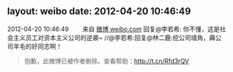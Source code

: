 layout: weibo
date: 2012-04-20 10:46:49
---
2012-04-20 10:46:49  &nbsp;&nbsp;&nbsp;&nbsp;&nbsp;&nbsp; 来自 <a href="http://weibo.com/" rel="nofollow">微博 weibo.com</a>
回复@李若希: 你不懂，这是社会主义员工对资本主义公司的逆袭~ //@李若希:回复@林二鹿:挖公司墙角，薅公司羊毛的好同志啊！
>  抱歉，此微博已被作者删除。查看帮助：http://t.cn/Rfd3rQV
